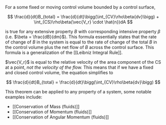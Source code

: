 For a some fixed or moving control volume bounded by a control surface,

$$
\frac{d}{dt}B_{total} = \frac{d}{dt}\bigg(\int_{CV}\rho\beta{dv}\bigg) + \int_{CS}\rho\beta(\vec{V_r} \cdot \hat{n})dA
$$

is true for any extensive property $B$ with corresponding intensive property $\beta$ (i.e. $\beta = \frac{dB}{dm}$). This formula essentially states that the rate of change of $B$ in the system is equal to the rate of change of the total $B$ in the control volume plus the net flow of $B$ across the control surface. This formula is a generalization of the [[Leibniz Integral Rule]].

$\vec{V_r}$ is equal to the relative velocity of the area component of the CS at a point, *not the velocity of the flow.* This means that if we have a fixed and closed control volume, the equation simplifies to

$$
\frac{d}{dt}B_{total} = \frac{d}{dt}\bigg(\int_{CV}\rho\beta{dv}\bigg)
$$

This theorem can be applied to any property of a system, some notable examples include:
- [[Conservation of Mass (fluids)]]
- [[Conservation of Momentum (fluids)]]
- [[Conservation of Angular Momentum (fluids)]]

